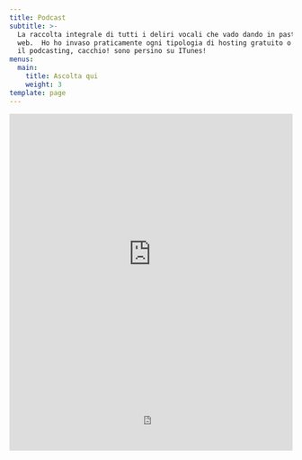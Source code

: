 ```yaml
---
title: Podcast
subtitle: >-
  La raccolta integrale di tutti i deliri vocali che vado dando in pasto al
  web.  Ho ho invaso praticamente ogni tipologia di hosting gratuito o quasi per
  il podcasting, cacchio! sono persino su ITunes!
menus:
  main:
    title: Ascolta qui
    weight: 3
template: page
---
```

<iframe src="https://castbox.fm/app/castbox/player/id2228651?v=8.5.0&autoplay=1" frameborder="0" width="100%" height="500"></iframe>

<iframe src="https://gopod.me/embed.php?t=1&p=archetype" width="100%" height="100px" frameborder="0" scrolling="no"> </iframe>
